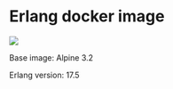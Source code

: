 # Erlang docker image

[![](https://badge.imagelayers.io/leanlabs/erlang:latest.svg)](https://imagelayers.io/?images=leanlabs/erlang:latest 'Get your own badge on imagelayers.io')


Base image: Alpine 3.2

Erlang version: 17.5
